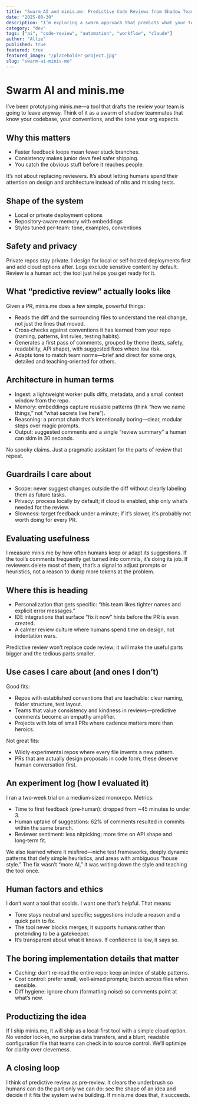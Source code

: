 ```yaml
---
title: "Swarm AI and minis.me: Predictive Code Reviews from Shadow Teammates"
date: "2025-08-30"
description: "I’m exploring a swarm approach that predicts what your teammates will comment—so you can fix issues before the PR goes up."
category: "dev"
tags: ["ai", "code-review", "automation", "workflow", "claude"]
author: "Allie"
published: true
featured: true
featured_image: "/placeholder-project.jpg"
slug: "swarm-ai-minis-me"
---
```


# Swarm AI and minis.me

I’ve been prototyping minis.me—a tool that drafts the review your team is going to leave anyway. Think of it as a swarm of shadow teammates that know your codebase, your conventions, and the tone your org expects.

## Why this matters

- Faster feedback loops mean fewer stuck branches.
- Consistency makes junior devs feel safer shipping.
- You catch the obvious stuff before it reaches people.

It’s not about replacing reviewers. It’s about letting humans spend their attention on design and architecture instead of nits and missing tests.

## Shape of the system

- Local or private deployment options
- Repository‑aware memory with embeddings
- Styles tuned per‑team: tone, examples, conventions

## Safety and privacy

Private repos stay private. I design for local or self‑hosted deployments first and add cloud options after. Logs exclude sensitive content by default. Review is a human act; the tool just helps you get ready for it.

## What “predictive review” actually looks like

Given a PR, minis.me does a few simple, powerful things:

- Reads the diff and the surrounding files to understand the real change, not just the lines that moved.
- Cross‑checks against conventions it has learned from your repo (naming, patterns, lint rules, testing habits).
- Generates a first pass of comments, grouped by theme (tests, safety, readability, API shape), with suggested fixes where low risk.
- Adapts tone to match team norms—brief and direct for some orgs, detailed and teaching‑oriented for others.

## Architecture in human terms

- Ingest: a lightweight worker pulls diffs, metadata, and a small context window from the repo.
- Memory: embeddings capture reusable patterns (think “how we name things,” not “what secrets live here”).
- Reasoning: a prompt chain that’s intentionally boring—clear, modular steps over magic prompts.
- Output: suggested comments and a single “review summary” a human can skim in 30 seconds.

No spooky claims. Just a pragmatic assistant for the parts of review that repeat.

## Guardrails I care about

- Scope: never suggest changes outside the diff without clearly labeling them as future tasks.
- Privacy: process locally by default; if cloud is enabled, ship only what’s needed for the review.
- Slowness: target feedback under a minute; if it’s slower, it’s probably not worth doing for every PR.

## Evaluating usefulness

I measure minis.me by how often humans keep or adapt its suggestions. If the tool’s comments frequently get turned into commits, it’s doing its job. If reviewers delete most of them, that’s a signal to adjust prompts or heuristics, not a reason to dump more tokens at the problem.

## Where this is heading

- Personalization that gets specific: “this team likes tighter names and explicit error messages.”
- IDE integrations that surface “fix it now” hints before the PR is even created.
- A calmer review culture where humans spend time on design, not indentation wars.

Predictive review won’t replace code review; it will make the useful parts bigger and the tedious parts smaller.

## Use cases I care about (and ones I don’t)

Good fits:

- Repos with established conventions that are teachable: clear naming, folder structure, test layout.
- Teams that value consistency and kindness in reviews—predictive comments become an empathy amplifier.
- Projects with lots of small PRs where cadence matters more than heroics.

Not great fits:

- Wildly experimental repos where every file invents a new pattern.
- PRs that are actually design proposals in code form; these deserve human conversation first.

## An experiment log (how I evaluated it)

I ran a two‑week trial on a medium‑sized monorepo. Metrics:

- Time to first feedback (pre‑human): dropped from ~45 minutes to under 3.
- Human uptake of suggestions: 62% of comments resulted in commits within the same branch.
- Reviewer sentiment: less nitpicking; more time on API shape and long‑term fit.

We also learned where it misfired—niche test frameworks, deeply dynamic patterns that defy simple heuristics, and areas with ambiguous “house style.” The fix wasn’t “more AI,” it was writing down the style and teaching the tool once.

## Human factors and ethics

I don’t want a tool that scolds. I want one that’s helpful. That means:

- Tone stays neutral and specific; suggestions include a reason and a quick path to fix.
- The tool never blocks merges; it supports humans rather than pretending to be a gatekeeper.
- It’s transparent about what it knows. If confidence is low, it says so.

## The boring implementation details that matter

- Caching: don’t re‑read the entire repo; keep an index of stable patterns.
- Cost control: prefer small, well‑aimed prompts; batch across files when sensible.
- Diff hygiene: ignore churn (formatting noise) so comments point at what’s new.

## Productizing the idea

If I ship minis.me, it will ship as a local‑first tool with a simple cloud option. No vendor lock‑in, no surprise data transfers, and a blunt, readable configuration file that teams can check in to source control. We’ll optimize for clarity over cleverness.

## A closing loop

I think of predictive review as pre‑review. It clears the underbrush so humans can do the part only we can do: see the shape of an idea and decide if it fits the system we’re building. If minis.me does that, it succeeds.

